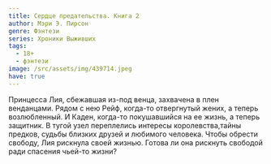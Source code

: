 ```yaml
---
title: Сердце предательства. Книга 2
author: Мэри Э. Пирсон
genre: Фэнтези
series: Хроники Выживших
tags:
  - 18+
  - фэнтези
image: /src/assets/img/439714.jpeg
have: true
---
```

Принцесса Лия, сбежавшая из-под венца, захвачена в плен венданцами. Рядом с нею Рейф, когда-то отвергнутый жених, а теперь возлюбленный. И Каден, когда-то покушавшийся на ее жизнь, а теперь защитник. В тугой узел переплелись интересы королевства,тайны предков, судьбы близких друзей и любимого человека. Чтобы обрести свободу, Лия рискнула своей жизнью. Готова ли она рискнуть свободой ради спасения чьей-то жизни?
